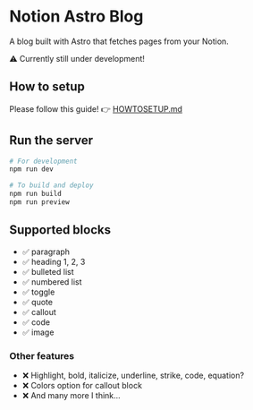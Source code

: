 # Notion Astro Blog

A blog built with Astro that fetches pages from your Notion.

⚠ Currently still under development!

## How to setup

Please follow this guide! 👉 [HOWTOSETUP.md](HOWTOSETUP.md)

## Run the server

```bash
# For development
npm run dev

# To build and deploy
npm run build
npm run preview
```

## Supported blocks

- ✅ paragraph
- ✅ heading 1, 2, 3
- ✅ bulleted list
- ✅ numbered list
- ✅ toggle
- ✅ quote
- ✅ callout
- ✅ code
- ✅ image

### Other features

- ❌ Highlight, bold, italicize, underline, strike, code, equation?
- ❌ Colors option for callout block
- ❌ And many more I think...
